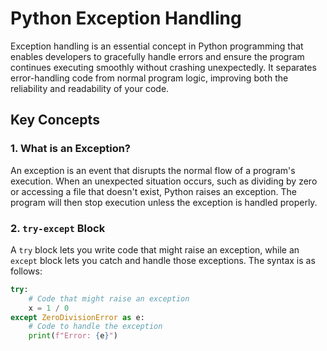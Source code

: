 # Python Exception Handling

Exception handling is an essential concept in Python programming that enables developers to gracefully handle errors and ensure the program continues executing smoothly without crashing unexpectedly. It separates error-handling code from normal program logic, improving both the reliability and readability of your code.

## Key Concepts

### 1. What is an Exception?

An exception is an event that disrupts the normal flow of a program's execution. When an unexpected situation occurs, such as dividing by zero or accessing a file that doesn't exist, Python raises an exception. The program will then stop execution unless the exception is handled properly.

### 2. `try-except` Block

A `try` block lets you write code that might raise an exception, while an `except` block lets you catch and handle those exceptions. The syntax is as follows:

```python
try:
    # Code that might raise an exception
    x = 1 / 0
except ZeroDivisionError as e:
    # Code to handle the exception
    print(f"Error: {e}")
```
